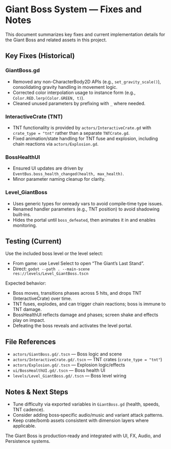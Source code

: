 # Giant Boss System — Fixes and Notes

This document summarizes key fixes and current implementation details for the Giant Boss and related assets in this project.

## Key Fixes (Historical)

### GiantBoss.gd
- Removed any non-CharacterBody2D APIs (e.g., `set_gravity_scale()`), consolidating gravity handling in movement logic.
- Corrected color interpolation usage to instance form (e.g., `Color.RED.lerp(Color.GREEN, t)`).
- Cleaned unused parameters by prefixing with `_` where needed.

### InteractiveCrate (TNT)
- TNT functionality is provided by `actors/InteractiveCrate.gd` with `crate_type = "tnt"` rather than a separate `TNTCrate.gd`.
- Fixed animation/state handling for TNT fuse and explosion, including chain reactions via `actors/Explosion.gd`.

### BossHealthUI
- Ensured UI updates are driven by `EventBus.boss_health_changed(health, max_health)`.
- Minor parameter naming cleanup for clarity.

### Level_GiantBoss
- Uses generic types for onready vars to avoid compile‑time type issues.
- Renamed handler parameters (e.g., TNT position) to avoid shadowing built‑ins.
- Hides the portal until `boss_defeated`, then animates it in and enables monitoring.

## Testing (Current)

Use the included boss level or the level select:

- From game: use Level Select to open “The Giant’s Last Stand”.
- Direct: `godot --path . --main-scene res://levels/Level_GiantBoss.tscn`

Expected behavior:
- Boss moves, transitions phases across 5 hits, and drops TNT (InteractiveCrate) over time.
- TNT fuses, explodes, and can trigger chain reactions; boss is immune to TNT damage.
- BossHealthUI reflects damage and phases; screen shake and effects play on impact.
- Defeating the boss reveals and activates the level portal.

## File References

- `actors/GiantBoss.gd/.tscn` — Boss logic and scene
- `actors/InteractiveCrate.gd/.tscn` — TNT crates (`crate_type = "tnt"`)
- `actors/Explosion.gd/.tscn` — Explosion logic/effects
- `ui/BossHealthUI.gd/.tscn` — Boss health UI
- `levels/Level_GiantBoss.gd/.tscn` — Boss level wiring

## Notes & Next Steps

- Tune difficulty via exported variables in `GiantBoss.gd` (health, speeds, TNT cadence).
- Consider adding boss‑specific audio/music and variant attack patterns.
- Keep crate/bomb assets consistent with dimension layers where applicable.

The Giant Boss is production‑ready and integrated with UI, FX, Audio, and Persistence systems.
